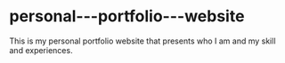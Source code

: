 # personal---portfolio---website
This is my personal portfolio website that presents who I am and my skill and experiences.
